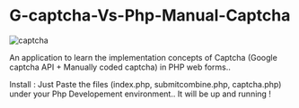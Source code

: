 # G-captcha-Vs-Php-Manual-Captcha

![captcha](https://cloud.githubusercontent.com/assets/16975766/21960974/911dc03c-db22-11e6-9810-7f80f9f92c4d.png)



An application to learn the implementation concepts of Captcha (Google captcha API + Manually coded captcha) in PHP web forms.. 

Install :
Just Paste the files (index.php, submitcombine.php, captcha.php) under your Php Developement environment.. It will be up and running !
